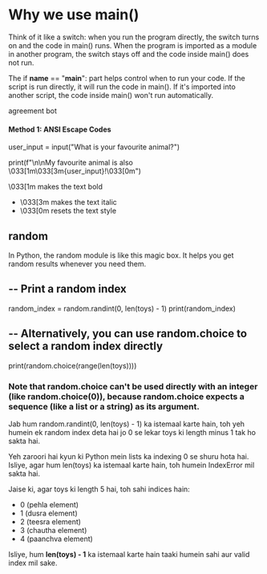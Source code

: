 # Why we use main() 
Think of it like a switch: when you run the program directly, the switch turns on and the code in main() runs. When the program is imported as a module in another program, the switch stays off and the code inside main() does not run.

The if __name__ == "__main__": part helps control when to run your code. If the script is run directly, it will run the code in main(). If it's imported into another script, the code inside main() won't run automatically.

 agreement bot 
#### Method 1: ANSI Escape Codes

user_input = input("What is your favourite animal?")

print(f"\n\nMy favourite animal is also \033[1m\033[3m{user_input}!\033[0m") 

 \033[1m makes the text bold
- \033[3m makes the text italic
- \033[0m resets the text style

## random
In Python, the random module is like this magic box. It helps you get random results whenever you need them.

## -- Print a random index
random_index = random.randint(0, len(toys) - 1)
print(random_index)

## -- Alternatively, you can use random.choice to select a random index directly
print(random.choice(range(len(toys))))


### Note that random.choice can't be used directly with an integer (like random.choice(0)), because random.choice expects a sequence (like a list or a string) as its argument.

Jab hum random.randint(0, len(toys) - 1) ka istemaal karte hain, 
toh yeh humein ek random index deta hai jo 0 se lekar toys ki length minus 1 tak ho sakta hai.

Yeh zaroori hai kyun ki Python mein lists ka indexing 0 se shuru hota hai. Isliye, agar hum len(toys) ka istemaal karte hain, toh humein IndexError mil sakta hai.

Jaise ki, agar toys ki length 5 hai, toh sahi indices hain:

- 0 (pehla element)
- 1 (dusra element)
- 2 (teesra element)
- 3 (chautha element)
- 4 (paanchva element)

Isliye, hum <b>len(toys) - 1</b> ka istemaal karte hain taaki humein sahi aur valid index mil sake.